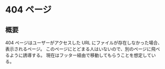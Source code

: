 # 404 ページ

## 概要

404 ページはユーザーがアクセスした URL にファイルが存在しなかった場合、表示されるページ。
このページにとどまる人はいないので、別のページに飛べるように誘導する。
現在はフッター経由で移動してもらうことを想定している。
